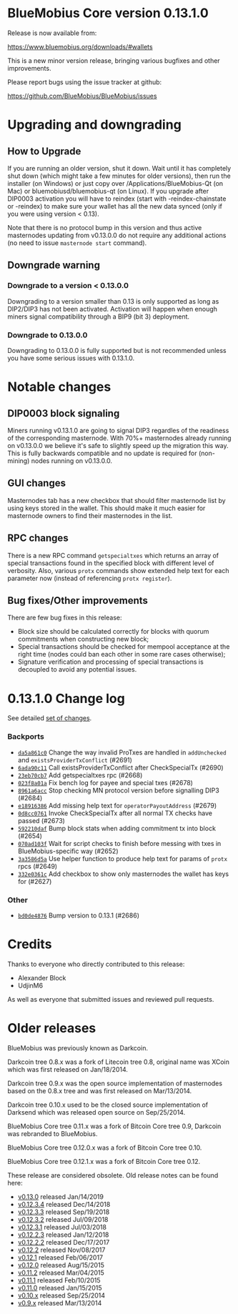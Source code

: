 BlueMobius Core version 0.13.1.0
==========================

Release is now available from:

  <https://www.bluemobius.org/downloads/#wallets>

This is a new minor version release, bringing various bugfixes and other improvements.

Please report bugs using the issue tracker at github:

  <https://github.com/BlueMobius/BlueMobius/issues>


Upgrading and downgrading
=========================

How to Upgrade
--------------

If you are running an older version, shut it down. Wait until it has completely
shut down (which might take a few minutes for older versions), then run the
installer (on Windows) or just copy over /Applications/BlueMobius-Qt (on Mac) or
bluemobiusd/bluemobius-qt (on Linux). If you upgrade after DIP0003 activation you will
have to reindex (start with -reindex-chainstate or -reindex) to make sure
your wallet has all the new data synced (only if you were using version < 0.13).

Note that there is no protocol bump in this version and thus active masternodes
updating from v0.13.0.0 do not require any additional actions (no need to issue
`masternode start` command).

Downgrade warning
-----------------

### Downgrade to a version < 0.13.0.0

Downgrading to a version smaller than 0.13 is only supported as long as DIP2/DIP3
has not been activated. Activation will happen when enough miners signal compatibility
through a BIP9 (bit 3) deployment.

### Downgrade to 0.13.0.0

Downgrading to 0.13.0.0 is fully supported but is not recommended unless you have some serious issues with 0.13.1.0.

Notable changes
===============

DIP0003 block signaling
-----------------------
Miners running v0.13.1.0 are going to signal DIP3 regardles of the readiness of the corresponding masternode.
With 70%+ masternodes already running on v0.13.0.0 we believe it's safe to slightly speed up the migration
this way. This is fully backwards compatible and no update is required for (non-mining) nodes running on v0.13.0.0.

GUI changes
-----------
Masternodes tab has a new checkbox that should filter masternode list by using keys stored in the wallet.
This should make it much easier for masternode owners to find their masternodes in the list.

RPC changes
-----------
There is a new RPC command `getspecialtxes` which returns an array of special transactions found in the specified
block with different level of verbosity. Also, various `protx` commands show extended help text for each parameter
now (instead of referencing `protx register`).

Bug fixes/Other improvements
----------------------------
There are few bug fixes in this release:
- Block size should be calculated correctly for blocks with quorum commitments when constructing new block;
- Special transactions should be checked for mempool acceptance at the right time (nodes could ban each other
in some rare cases otherwise);
- Signature verification and processing of special transactions is decoupled to avoid any potential issues.

 0.13.1.0 Change log
===================

See detailed [set of changes](https://github.com/BlueMobius/BlueMobius/compare/v0.13.0.0...bluemobiuspay:v0.13.1.0).

### Backports

- [`da5a861c0`](https://github.com/BlueMobius/BlueMobius/commit/da5a861c0) Change the way invalid ProTxes are handled in `addUnchecked` and `existsProviderTxConflict` (#2691)
- [`6ada90c11`](https://github.com/BlueMobius/BlueMobius/commit/6ada90c11) Call existsProviderTxConflict after CheckSpecialTx (#2690)
- [`23eb70cb7`](https://github.com/BlueMobius/BlueMobius/commit/23eb70cb7) Add getspecialtxes rpc (#2668)
- [`023f8a01a`](https://github.com/BlueMobius/BlueMobius/commit/023f8a01a) Fix bench log for payee and special txes (#2678)
- [`8961a6acc`](https://github.com/BlueMobius/BlueMobius/commit/8961a6acc) Stop checking MN protocol version before signalling DIP3 (#2684)
- [`e18916386`](https://github.com/BlueMobius/BlueMobius/commit/e18916386) Add missing help text for `operatorPayoutAddress` (#2679)
- [`0d8cc0761`](https://github.com/BlueMobius/BlueMobius/commit/0d8cc0761) Invoke CheckSpecialTx after all normal TX checks have passed (#2673)
- [`592210daf`](https://github.com/BlueMobius/BlueMobius/commit/592210daf) Bump block stats when adding commitment tx into block (#2654)
- [`070ad103f`](https://github.com/BlueMobius/BlueMobius/commit/070ad103f) Wait for script checks to finish before messing with txes in BlueMobius-specific way (#2652)
- [`3a3586d5a`](https://github.com/BlueMobius/BlueMobius/commit/3a3586d5a) Use helper function to produce help text for params of `protx` rpcs (#2649)
- [`332e0361c`](https://github.com/BlueMobius/BlueMobius/commit/332e0361c) Add checkbox to show only masternodes the wallet has keys for (#2627)

### Other

- [`bd0de4876`](https://github.com/BlueMobius/BlueMobius/commit/bd0de4876) Bump version to 0.13.1 (#2686)

Credits
=======

Thanks to everyone who directly contributed to this release:

- Alexander Block
- UdjinM6

As well as everyone that submitted issues and reviewed pull requests.

Older releases
==============

BlueMobius was previously known as Darkcoin.

Darkcoin tree 0.8.x was a fork of Litecoin tree 0.8, original name was XCoin
which was first released on Jan/18/2014.

Darkcoin tree 0.9.x was the open source implementation of masternodes based on
the 0.8.x tree and was first released on Mar/13/2014.

Darkcoin tree 0.10.x used to be the closed source implementation of Darksend
which was released open source on Sep/25/2014.

BlueMobius Core tree 0.11.x was a fork of Bitcoin Core tree 0.9,
Darkcoin was rebranded to BlueMobius.

BlueMobius Core tree 0.12.0.x was a fork of Bitcoin Core tree 0.10.

BlueMobius Core tree 0.12.1.x was a fork of Bitcoin Core tree 0.12.

These release are considered obsolete. Old release notes can be found here:

- [v0.13.0](https://github.com/BlueMobius/BlueMobius/blob/master/doc/release-notes/bluemobius/release-notes-0.13.0.md) released Jan/14/2019
- [v0.12.3.4](https://github.com/BlueMobius/BlueMobius/blob/master/doc/release-notes/bluemobius/release-notes-0.12.3.4.md) released Dec/14/2018
- [v0.12.3.3](https://github.com/BlueMobius/BlueMobius/blob/master/doc/release-notes/bluemobius/release-notes-0.12.3.3.md) released Sep/19/2018
- [v0.12.3.2](https://github.com/BlueMobius/BlueMobius/blob/master/doc/release-notes/bluemobius/release-notes-0.12.3.2.md) released Jul/09/2018
- [v0.12.3.1](https://github.com/BlueMobius/BlueMobius/blob/master/doc/release-notes/bluemobius/release-notes-0.12.3.1.md) released Jul/03/2018
- [v0.12.2.3](https://github.com/BlueMobius/BlueMobius/blob/master/doc/release-notes/bluemobius/release-notes-0.12.2.3.md) released Jan/12/2018
- [v0.12.2.2](https://github.com/BlueMobius/BlueMobius/blob/master/doc/release-notes/bluemobius/release-notes-0.12.2.2.md) released Dec/17/2017
- [v0.12.2](https://github.com/BlueMobius/BlueMobius/blob/master/doc/release-notes/bluemobius/release-notes-0.12.2.md) released Nov/08/2017
- [v0.12.1](https://github.com/BlueMobius/BlueMobius/blob/master/doc/release-notes/bluemobius/release-notes-0.12.1.md) released Feb/06/2017
- [v0.12.0](https://github.com/BlueMobius/BlueMobius/blob/master/doc/release-notes/bluemobius/release-notes-0.12.0.md) released Aug/15/2015
- [v0.11.2](https://github.com/BlueMobius/BlueMobius/blob/master/doc/release-notes/bluemobius/release-notes-0.11.2.md) released Mar/04/2015
- [v0.11.1](https://github.com/BlueMobius/BlueMobius/blob/master/doc/release-notes/bluemobius/release-notes-0.11.1.md) released Feb/10/2015
- [v0.11.0](https://github.com/BlueMobius/BlueMobius/blob/master/doc/release-notes/bluemobius/release-notes-0.11.0.md) released Jan/15/2015
- [v0.10.x](https://github.com/BlueMobius/BlueMobius/blob/master/doc/release-notes/bluemobius/release-notes-0.10.0.md) released Sep/25/2014
- [v0.9.x](https://github.com/BlueMobius/BlueMobius/blob/master/doc/release-notes/bluemobius/release-notes-0.9.0.md) released Mar/13/2014

